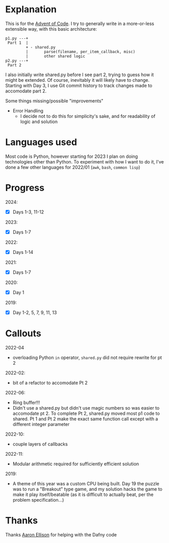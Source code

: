 # Explanation
This is for the [Advent of Code](https://adventofcode.com/2022). I try to generally write in a more-or-less extensible way, with this basic architecture:

```
p1.py ---+
 Part 1  |
         + - shared.py
         |       parse(filename, per_item_callback, misc)
         |       other shared logic
p2.py ---+
 Part 2
```
I also initially write shared.py before I see part 2, trying to guess how
it might be extended. Of course, inevitably it will likely have to change.
Starting with Day 3, I use Git commit history to track changes made to accomodate part 2.

Some things missing/possible "improvements"
- Error Handling
  - I decide not to do this for simplicity's sake, and for readability of
    logic and solution

# Languages used

Most code is Python, however starting for 2023 I plan on doing technologies other than Python. To experiment with how I want to do it, I've done a few other languages for 2022/01 (`awk`, `bash`, `common lisp`)

# Progress
2024:
- [x] Days 1-3, 11-12

2023:
- [x] Days 1-7

2022:
- [x] Days 1-14

2021:
- [x] Days 1-7

2020:
- [x] Day 1

2019:
- [x] Day 1-2, 5, 7, 9, 11, 13

# Callouts

2022-04
- overloading Python `in` operator, `shared.py` did not require rewrite
for pt 2

2022-02:
- bit of a refactor to accomodate Pt 2

2022-06:
- Ring buffer!!!
- Didn't use a shared.py but didn't use magic numbers so was easier
to accomodate pt 2. To complete Pt 2, shared.py moved most p1 code to shared. Pt 1 and Pt 2 make the exact same function call except with a different integer parameter

2022-10:
- couple layers of callbacks

2022-11:
- Modular arithmetic required for sufficiently efficient solution

2019:
- A theme of this year was a custom CPU being built. Day 19 the puzzle was to
run a "Breakout" type game, and my solution hacks the game to make it play
itself/beatable (as it is difficult to actually beat, per the problem
specification...)

# Thanks

Thanks [Aaron Ellison](https://github.com/hath995) for helping with the Dafny code
